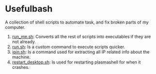 # Usefulbash
A collection of shell scripts to automate task, and fix broken parts of my computer.

1. [run_me.sh](run_me.sh): Converts all the rest of scripts into executables if they are not already. 
2. [run.sh](run.sh): Is a custom command to execute scripts quicker.
3. [ipin.sh](ipin.sh): Is a command used for extracting all IP related info about the machine. 
4. [restart_desktop.sh](restart_desktop.sh): Is used for restarting plasmashell for when it crashes. 
